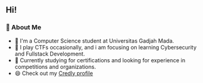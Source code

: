 
<!--
**bayuugm/bayuugm** is a ✨ _special_ ✨ repository because its `README.md` (this file) appears on your GitHub profile.

Here are some ideas to get you started:

- 🔭 I’m currently working on ...
- 🌱 I’m currently learning ...
- 👯 I’m looking to collaborate on ...
- 🤔 I’m looking for help with ...
- 💬 Ask me about ...
- 📫 How to reach me: ...
- 😄 Pronouns: ...
- ⚡ Fun fact: ...
-->

## Hi!

### 🚀 About Me
- 🌱 I'm a Computer Science student at Universitas Gadjah Mada.
- 🔐 I play CTFs occasionally, and i am focusing on learning Cybersecurity and Fullstack Development.
- 🔭 Currently studying for certifications and looking for experience in competitions and organizations.
- 😄 Check out my [Credly profile](https://www.credly.com/users/bayu-putra.8b1338b5)

